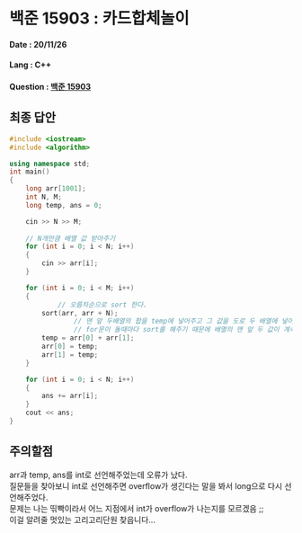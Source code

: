# 백준 15903 : 카드합체놀이

#### Date : 20/11/26

#### Lang : C++ 

#### Question : [백준 15903](https://www.acmicpc.net/problem/15903)


## 최종 답안

```C++
#include <iostream>
#include <algorithm>

using namespace std;
int main()
{
    long arr[1001];
    int N, M;
    long temp, ans = 0;

    cin >> N >> M;
    
    // N개만큼 배열 값 받아주기
    for (int i = 0; i < N; i++)
    {
        cin >> arr[i];
    }

    for (int i = 0; i < M; i++)
    {	
    		// 오름차순으로 sort 한다.
        sort(arr, arr + N);
				// 맨 앞 두배열의 합을 temp에 넣어주고 그 값을 도로 두 배열에 넣어준다.
				// for문이 돌때마다 sort를 해주기 때문에 배열의 맨 앞 두 값이 계속 달라질 것!
        temp = arr[0] + arr[1];
        arr[0] = temp;
        arr[1] = temp;
    }

    for (int i = 0; i < N; i++)
    {
        ans += arr[i];
    }
    cout << ans;
}
```

## 주의할점
arr과 temp, ans를 int로 선언해주었는데 오류가 났다.  
질문들을 찾아보니 int로 선언해주면 overflow가 생긴다는 말을 봐서  long으로 다시 선언해주었다.  
문제는 나는 띢빡이라서 어느 지점에서 int가 overflow가 나는지를 모르겠음 ;;   
이걸 알려줄 멋있는 고리고리단원 찾읍니다...  
